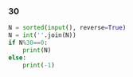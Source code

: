 ### 30

```python
N = sorted(input(), reverse=True)
N = int(''.join(N))
if N%30==0:
    print(N)
else:
    print(-1)
```

